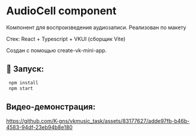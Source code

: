 # AudioCell component
Компонент для воспроизведения аудиозаписи. Реализован по макету
  
Стек: React + Typescript + VKUI (сборщик Vite)  
  
Создан с помощью create-vk-mini-app.  

## 🚀 Запуск:

```sh
 npm install
 npm start
```

## Видео-демонстрация:

https://github.com/K-gns/vkmusic_task/assets/83177627/adde97fb-b46b-4583-94df-23eb94b8e180


